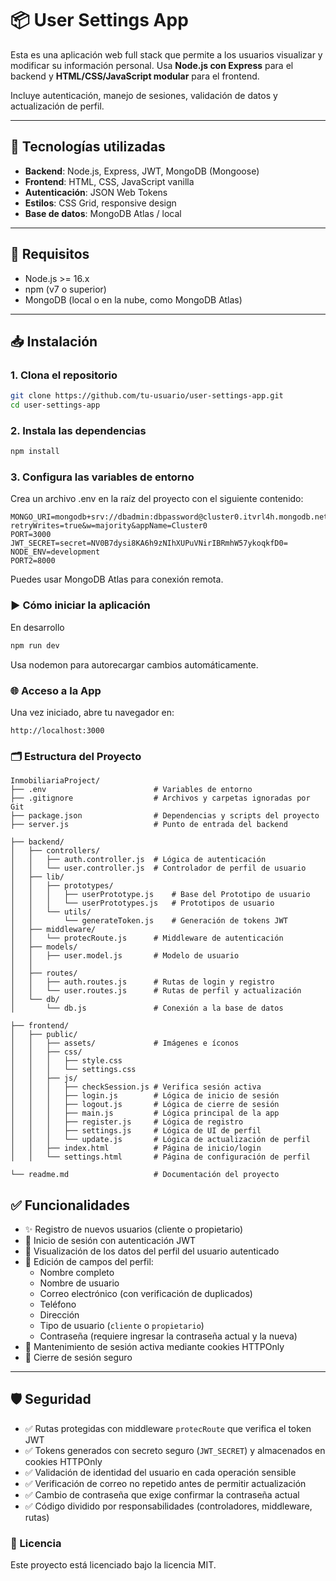 # 📦 User Settings App

Esta es una aplicación web full stack que permite a los usuarios visualizar y modificar su información personal. Usa **Node.js con Express** para el backend y **HTML/CSS/JavaScript modular** para el frontend.

Incluye autenticación, manejo de sesiones, validación de datos y actualización de perfil.

---
## 🚀 Tecnologías utilizadas

- **Backend**: Node.js, Express, JWT, MongoDB (Mongoose)
- **Frontend**: HTML, CSS, JavaScript vanilla
- **Autenticación**: JSON Web Tokens
- **Estilos**: CSS Grid, responsive design
- **Base de datos**: MongoDB Atlas / local


---

## 🚀 Requisitos

- Node.js >= 16.x
- npm (v7 o superior)
- MongoDB (local o en la nube, como MongoDB Atlas)

---

## 📥 Instalación

### 1. Clona el repositorio

```bash
git clone https://github.com/tu-usuario/user-settings-app.git
cd user-settings-app
```
### 2. Instala las dependencias

```bash
npm install
```

### 3. Configura las variables de entorno

Crea un archivo .env en la raíz del proyecto con el siguiente contenido:

```env
MONGO_URI=mongodb+srv://dbadmin:dbpassword@cluster0.itvrl4h.mongodb.net/users?retryWrites=true&w=majority&appName=Cluster0
PORT=3000
JWT_SECRET=secret=NV0B7dysi8KA6h9zNIhXUPuVNirIBRmhW57ykoqkfD0=
NODE_ENV=development
PORT2=8000
```
Puedes usar MongoDB Atlas para conexión remota.

### ▶️ Cómo iniciar la aplicación
En desarrollo
```bash
npm run dev
```
Usa nodemon para autorecargar cambios automáticamente.


### 🌐 Acceso a la App
Una vez iniciado, abre tu navegador en:

``` plaintext
http://localhost:3000   
```
### 🗂️ Estructura del Proyecto
```plaintext
InmobiliariaProject/
├── .env                        # Variables de entorno
├── .gitignore                  # Archivos y carpetas ignoradas por Git
├── package.json                # Dependencias y scripts del proyecto
├── server.js                   # Punto de entrada del backend

├── backend/
│   ├── controllers/
│   │   ├── auth.controller.js  # Lógica de autenticación
│   │   └── user.controller.js  # Controlador de perfil de usuario
│   ├── lib/
│   │   ├── prototypes/
│   │   │   ├── userPrototype.js    # Base del Prototipo de usuario
│   │   │   └── userPrototypes.js   # Prototipos de usuario
│   │   └── utils/
│   │       └── generateToken.js    # Generación de tokens JWT
│   ├── middleware/
│   │   └── protecRoute.js      # Middleware de autenticación
│   ├── models/
│   │   ├── user.model.js       # Modelo de usuario
│   │             
│   ├── routes/
│   │   ├── auth.routes.js      # Rutas de login y registro
│   │   └── user.routes.js      # Rutas de perfil y actualización
│   └── db/
│       └── db.js               # Conexión a la base de datos

├── frontend/
│   ├── public/
│   │   ├── assets/             # Imágenes e íconos
│   │   ├── css/
│   │   │   ├── style.css
│   │   │   └── settings.css            
│   │   ├── js/
│   │   │   ├── checkSession.js # Verifica sesión activa
│   │   │   ├── login.js        # Lógica de inicio de sesión
│   │   │   ├── logout.js       # Lógica de cierre de sesión
│   │   │   ├── main.js         # Lógica principal de la app    
│   │   │   ├── register.js     # Lógica de registro
│   │   │   ├── settings.js     # Lógica de UI de perfil
│   │   │   └── update.js       # Lógica de actualización de perfil
│   │   ├── index.html          # Página de inicio/login
│   │   └── settings.html       # Página de configuración de perfil

└── readme.md                   # Documentación del proyecto

```
## ✅ Funcionalidades

- ✨ Registro de nuevos usuarios (cliente o propietario)
- 🔐 Inicio de sesión con autenticación JWT
- 👤 Visualización de los datos del perfil del usuario autenticado
- 📝 Edición de campos del perfil:
    - Nombre completo
    - Nombre de usuario
    - Correo electrónico (con verificación de duplicados)
    - Teléfono
    - Dirección
    - Tipo de usuario (`cliente` o `propietario`)
    - Contraseña (requiere ingresar la contraseña actual y la nueva)
- 🔄 Mantenimiento de sesión activa mediante cookies HTTPOnly
- 🚪 Cierre de sesión seguro

---

## 🛡️ Seguridad

- ✅ Rutas protegidas con middleware `protecRoute` que verifica el token JWT
- ✅ Tokens generados con secreto seguro (`JWT_SECRET`) y almacenados en cookies HTTPOnly
- ✅ Validación de identidad del usuario en cada operación sensible
- ✅ Verificación de correo no repetido antes de permitir actualización
- ✅ Cambio de contraseña que exige confirmar la contraseña actual
- ✅ Código dividido por responsabilidades (controladores, middleware, rutas)


### 📄 Licencia
Este proyecto está licenciado bajo la licencia MIT.
